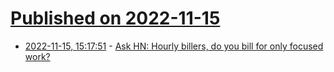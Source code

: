 # [Published on 2022-11-15](index.md)

* [2022-11-15, 15:17:51](https://news.ycombinator.com/item?id=33610147) - [Ask HN: Hourly billers, do you bill for only focused work?](https://news.ycombinator.com/item?id=33610147)
